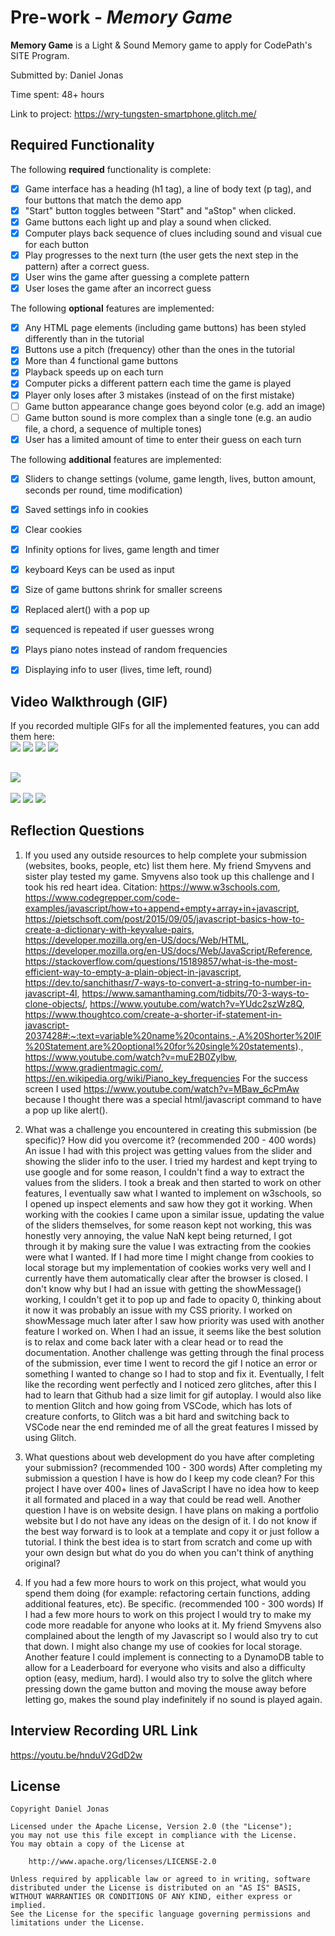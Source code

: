 # Pre-work - *Memory Game*

**Memory Game** is a Light & Sound Memory game to apply for CodePath's SITE Program. 

Submitted by: Daniel Jonas

Time spent: 48+ hours

Link to project: https://wry-tungsten-smartphone.glitch.me/

## Required Functionality

The following **required** functionality is complete:

* [X] Game interface has a heading (h1 tag), a line of body text (p tag), and four buttons that match the demo app
* [X] "Start" button toggles between "Start" and "aStop" when clicked. 
* [X] Game buttons each light up and play a sound when clicked. 
* [X] Computer plays back sequence of clues including sound and visual cue for each button
* [X] Play progresses to the next turn (the user gets the next step in the pattern) after a correct guess. 
* [X] User wins the game after guessing a complete pattern
* [X] User loses the game after an incorrect guess

The following **optional** features are implemented:

* [X] Any HTML page elements (including game buttons) has been styled differently than in the tutorial
* [X] Buttons use a pitch (frequency) other than the ones in the tutorial
* [X] More than 4 functional game buttons
* [X] Playback speeds up on each turn
* [X] Computer picks a different pattern each time the game is played
* [X] Player only loses after 3 mistakes (instead of on the first mistake)
* [ ] Game button appearance change goes beyond color (e.g. add an image)
* [ ] Game button sound is more complex than a single tone (e.g. an audio file, a chord, a sequence of multiple tones)
* [X] User has a limited amount of time to enter their guess on each turn

The following **additional** features are implemented:

- [X] Sliders to change settings (volume, game length, lives, button amount, seconds per round, time modification)
- [X] Saved settings info in cookies
- [X] Clear cookies
- [X] Infinity options for lives, game length and timer
- [X] keyboard Keys can be used as input
- [X] Size of game buttons shrink for smaller screens
- [X] Replaced alert() with a pop up
- [X] sequenced is repeated if user guesses wrong
- [X] Plays piano notes instead of random frequencies
- [X] Displaying info to user (lives, time left, round)


## Video Walkthrough (GIF)

If you recorded multiple GIFs for all the implemented features, you can add them here:<br>
![](http://g.recordit.co/iCYwM7Mr3J.gif)
![](http://g.recordit.co/ncCaO2cIlI.gif)
![](http://g.recordit.co/rpPHtDe0Bp.gif)
![](http://g.recordit.co/RbznmzU7w0.gif)




![](http://g.recordit.co/atkLI7tsia.gif)
---
![](http://g.recordit.co/Fk2aDq0BEU.gif)
![](http://g.recordit.co/sAXUdSlJjY.gif)
![](http://g.recordit.co/ErHsB5xOYT.gif)



## Reflection Questions
1. If you used any outside resources to help complete your submission (websites, books, people, etc) list them here. 
    My friend Smyvens and sister play tested my game. Smyvens also took up this challenge and I took his red heart idea.
   Citation:
    https://www.w3schools.com, https://www.codegrepper.com/code-examples/javascript/how+to+append+empty+array+in+javascript, https://pietschsoft.com/post/2015/09/05/javascript-basics-how-to-create-a-dictionary-with-keyvalue-pairs, https://developer.mozilla.org/en-US/docs/Web/HTML, https://developer.mozilla.org/en-US/docs/Web/JavaScript/Reference, https://stackoverflow.com/questions/15189857/what-is-the-most-efficient-way-to-empty-a-plain-object-in-javascript, https://dev.to/sanchithasr/7-ways-to-convert-a-string-to-number-in-javascript-4l, https://www.samanthaming.com/tidbits/70-3-ways-to-clone-objects/, https://www.youtube.com/watch?v=YUdc2szWz8Q, https://www.thoughtco.com/create-a-shorter-if-statement-in-javascript-2037428#:~:text=variable%20name%20contains.-,A%20Shorter%20IF%20Statement,are%20optional%20for%20single%20statements)., https://www.youtube.com/watch?v=muE2B0Zylbw, https://www.gradientmagic.com/, https://en.wikipedia.org/wiki/Piano_key_frequencies
    For the success screen I used https://www.youtube.com/watch?v=MBaw_6cPmAw because I thought there was a special html/javascript command to have a pop up like alert().

2. What was a challenge you encountered in creating this submission (be specific)? How did you overcome it? (recommended 200 - 400 words)
    An issue I had with this project was getting values from the slider and showing the slider info to the user. I tried my hardest and kept trying to use google and for some reason, I couldn't find a way to extract the values from the sliders. I took a break and then started to work on other features, I eventually saw what I wanted to implement on w3schools, so I opened up inspect elements and saw how they got it working. 
    When working with the cookies I came upon a similar issue, updating the value of the sliders themselves, for some reason kept not working, this was honestly very annoying, the value NaN kept being returned, I got through it by making sure the value I was extracting from the cookies were what I wanted. If I had more time I might change from cookies to local storage but my implementation of cookies works very well and I currently have them automatically clear after the browser is closed.
    I don't know why but I had an issue with getting the showMessage() working, I couldn't get it to pop up and fade to opacity 0, thinking about it now it was probably an issue with my CSS priority. I worked on showMessage much later after I saw how priority was used with another feature I worked on.
    When I had an issue, it seems like the best solution is to relax and come back later with a clear head or to read the documentation.
    Another challenge was getting through the final process of the submission, ever time I went to record the gif I notice an error or something I wanted to change so I had to stop and fix it. Eventually, I felt like the recording went perfectly and I noticed zero glitches, after this I had to learn that Github had a size limit for gif autoplay.
    I would also like to mention Glitch and how going from VSCode, which has lots of creature conforts, to Glitch was a bit hard and switching back to VSCode near the end reminded me of all the great features I missed by using Glitch.

3. What questions about web development do you have after completing your submission? (recommended 100 - 300 words) 
    After completing my submission a question I have is how do I keep my code clean? For this project I have over 400+ lines of JavaScript I have no idea how to keep it all formated and placed in a way that could be read well. Another question I have is on website design. I have plans on making a portfolio website but I do not have any ideas on the design of it. I do not know if the best way forward is to look at a template and copy it or just follow a tutorial. I think the best idea is to start from scratch and come up with your own design but what do you do when you can't think of anything original?

4. If you had a few more hours to work on this project, what would you spend them doing (for example: refactoring certain functions, adding additional features, etc). Be specific. (recommended 100 - 300 words) 
    If I had a few more hours to work on this project I would try to make my code more readable for anyone who looks at it. My friend Smyvens also complained about the length of my Javascript so I would also try to cut that down. I might also change my use of cookies for local storage. Another feature I could implement is connecting to a DynamoDB table to allow for a Leaderboard for everyone who visits and also a difficulty option (easy, medium, hard). I would also try to solve the glitch where pressing down the game button and moving the mouse away before letting go, makes the sound play indefinitely if no sound is played again.

## Interview Recording URL Link

https://youtu.be/hnduV2GdD2w


## License

    Copyright Daniel Jonas

    Licensed under the Apache License, Version 2.0 (the "License");
    you may not use this file except in compliance with the License.
    You may obtain a copy of the License at

        http://www.apache.org/licenses/LICENSE-2.0

    Unless required by applicable law or agreed to in writing, software
    distributed under the License is distributed on an "AS IS" BASIS,
    WITHOUT WARRANTIES OR CONDITIONS OF ANY KIND, either express or implied.
    See the License for the specific language governing permissions and
    limitations under the License.
